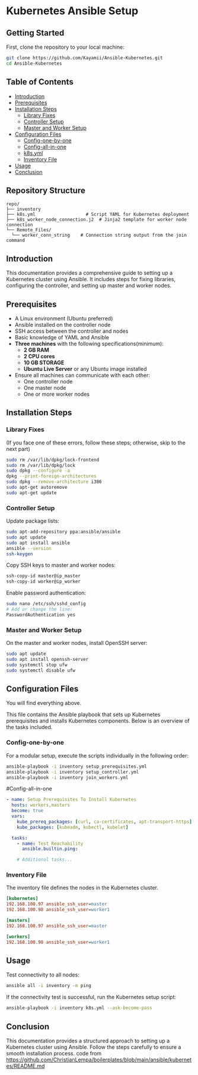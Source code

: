 # Kubernetes Ansible Setup
## Getting Started

First, clone the repository to your local machine:

```bash
git clone https://github.com/Kayamii/Ansible-Kubernetes.git
cd Ansible-Kubernetes
```
## Table of Contents
- [Introduction](#introduction)
- [Prerequisites](#prerequisites)
- [Installation Steps](#installation-steps)
  - [Library Fixes](#library-fixes)
  - [Controller Setup](#controller-setup)
  - [Master and Worker Setup](#master-and-worker-setup)
- [Configuration Files](#configuration-files)
  - [Config-one-by-one](#Config-one-by-one)
  - [Config-all-in-one](#Config-all-in-one)
  - [k8s.yml](#k8syml)
  - [Inventory File](#inventory-file)
- [Usage](#usage)
- [Conclusion](#conclusion)

## Repository Structure

```plaintext
repo/
├── inventory
├── k8s.yml                   # Script YAML for Kubernetes deployment
├── k8s_worker_node_connection.j2  # Jinja2 template for worker node connection
└── Remote_Files/
  └── worker_conn_string    # Connection string output from the join command
```

## Introduction
This documentation provides a comprehensive guide to setting up a Kubernetes cluster using Ansible. It includes steps for fixing libraries, configuring the controller, and setting up master and worker nodes.

## Prerequisites
- A Linux environment (Ubuntu preferred)
- Ansible installed on the controller node
- SSH access between the controller and nodes
- Basic knowledge of YAML and Ansible
- **Three machines** with the following specifications(minimum):
  - **2 GB RAM**
  - **2 CPU cores**
  - **10 GB STORAGE**
  - **Ubuntu Live Server** or any Ubuntu image installed
- Ensure all machines can communicate with each other:
  - One controller node
  - One master node
  - One or more worker nodes

## Installation Steps

### Library Fixes
(If you face one of these errors, follow these steps; otherwise, skip to the next part)

```bash
sudo rm /var/lib/dpkg/lock-frontend
sudo rm /var/lib/dpkg/lock
sudo dpkg --configure -a
dpkg --print-foreign-architectures
sudo dpkg --remove-architecture i386
sudo apt-get autoremove
sudo apt-get update
```

### Controller Setup
Update package lists:

```bash
sudo apt-add-repository ppa:ansible/ansible
sudo apt update
sudo apt install ansible
ansible --version
ssh-keygen
```

Copy SSH keys to master and worker nodes:

```bash
ssh-copy-id master@ip_master
ssh-copy-id worker@ip_worker
```

Enable password authentication:

```bash
sudo nano /etc/ssh/sshd_config
# Add or change the line:
PasswordAuthentication yes
```

### Master and Worker Setup
On the master and worker nodes, install OpenSSH server:

```bash
sudo apt update
sudo apt install openssh-server
sudo systemctl stop ufw
sudo systemctl disable ufw
```

## Configuration Files
You will find everything above.

This file contains the Ansible playbook that sets up Kubernetes prerequisites and installs Kubernetes components. Below is an overview of the tasks included.

### Config-one-by-one
  For a modular setup, execute the scripts individually in the following order:

  ```bash
  ansible-playbook -i inventory setup_prerequisites.yml
  ansible-playbook -i inventory setup_controller.yml
  ansible-playbook -i inventory join_workers.yml
  ```

#Config-all-in-one
```yaml
- name: Setup Prerequisites To Install Kubernetes
  hosts: workers,masters
  become: true
  vars:
    kube_prereq_packages: [curl, ca-certificates, apt-transport-https]
    kube_packages: [kubeadm, kubectl, kubelet]

  tasks:
    - name: Test Reachability
      ansible.builtin.ping:

    # Additional tasks...
```

### Inventory File
The inventory file defines the nodes in the Kubernetes cluster.

```ini
[kubernetes]
192.168.100.97 ansible_ssh_user=master
192.168.100.98 ansible_ssh_user=worker1

[masters]
192.168.100.97 ansible_ssh_user=master

[workers]
192.168.100.98 ansible_ssh_user=worker1
```

## Usage
Test connectivity to all nodes:

```bash
ansible all -i inventory -m ping 
```

If the connectivity test is successful, run the Kubernetes setup script:

```bash
ansible-playbook -i inventory k8s.yml --ask-become-pass
```

## Conclusion
This documentation provides a structured approach to setting up a Kubernetes cluster using Ansible. Follow the steps carefully to ensure a smooth installation process.
code from https://github.com/ChristianLempa/boilerplates/blob/main/ansible/kubernetes/README.md
